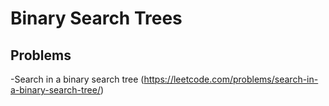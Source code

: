 # Binary Search Trees

## Problems
-Search in a binary search tree (https://leetcode.com/problems/search-in-a-binary-search-tree/)